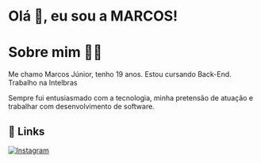  # Olá  👋, eu sou a MARCOS! 

# Sobre mim 👨‍💻

 Me chamo Marcos Júnior, tenho 19 anos. Estou cursando Back-End.
 Trabalho na Intelbras

  Sempre fui entusiasmado com a tecnologia, minha pretensão  de atuação e trabalhar com desenvolvimento de software.


## 🔗 Links
[![Instagram](https://img.shields.io/badge/-Instagram-%23E4405F?style=for-the-badge&logo=instagram&logoColor=white
)](https://www.instagram.com/marcos_junnioor?igsh=MW1mYjVjZ3dxdzhhbw==)

